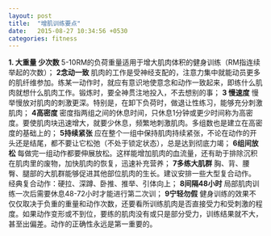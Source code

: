 ```yaml
---
layout: post
title:  "增肌训练要点"
date:   2015-08-27 10:34:56 +0530
categories: fitness
---
```

<strong>1. 大重量 少次数</strong>
5-10RM的负荷重量适用于增大肌肉体积的健身训练（RM指连续举起的次数）；
<strong>2念动一致</strong>
肌肉的工作是受神经支配的，注意力集中就能动员更多的肌纤维参加。练某一动作时，就应有意识地使意念和动作一致起来，即练什么肌肉就想什么肌肉工作。锻炼时，要全神贯注地投入，不去想别的事；
<strong>3 慢速度</strong>
慢举慢放对肌肉的刺激更深。特别是，在卸下负荷时，做退让性练习，能够充分刺激肌肉；
<strong>4高密度</strong>
密度指两组之间的休息时间，只休息1分钟或更少时间称为高密度。要使肌肉块迅速增大，就要少休息，频繁地刺激肌肉。多组数也是建立在高密度的基础上的；
<strong>5持续紧张</strong>
应在整个一组中保持肌肉持续紧张，不论在动作的开头还是结尾，都不要让它松弛（不处于锁定状态），总是达到彻底力竭；
<strong>6组间放松</strong>
每做完一组动作都要伸展放松。这样能增加肌肉的血流量，还有助于排除沉积在肌肉里的废物，加快肌肉的恢复，迅速补充营养；
<strong>7多练大肌群</strong>
胸、背、腰臀、腿部的大肌群能够促进其他部位肌肉的生长。建议安排一些大型复合动作。
经典复合动作：硬拉、深蹲、卧推、推举、引体向上；
<strong>8间隔48小时</strong>
局部肌肉训练一次后需要休息48-72小时才能进行第二次训；
<strong>9宁轻勿假</strong>
健身训练的效果不仅仅取决于负重的重量和动作次数，还要看所训练肌肉是否直接受力和受刺激的程度。如果动作变形或不到位，要练的肌肉没有或只是部分受力，训练结果就不大，甚至出偏差。动作的正确性永远是第一重要的。
